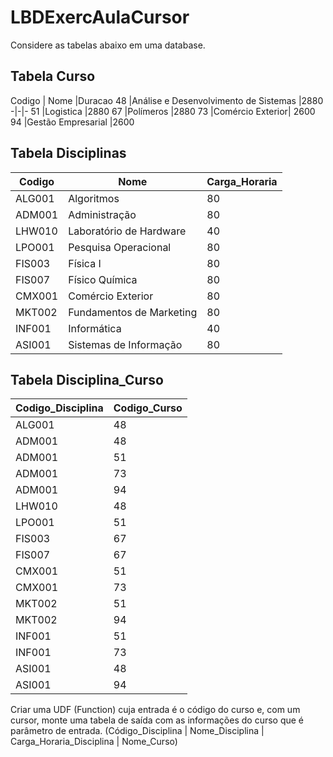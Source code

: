 # LBDExercAulaCursor

Considere as tabelas abaixo em uma database.

## Tabela Curso
Codigo | Nome |Duracao
48 |Análise e Desenvolvimento de Sistemas |2880
-|-|-
51 |Logistica |2880
67 |Polímeros |2880
73 |Comércio Exterior| 2600
94 |Gestão Empresarial |2600

## Tabela Disciplinas

Codigo |Nome |Carga_Horaria
-|-|-
ALG001 |Algoritmos |80
ADM001 |Administração |80
LHW010 |Laboratório de Hardware |40
LPO001 |Pesquisa Operacional |80
FIS003 |Física I |80
FIS007 |Físico Química |80
CMX001 |Comércio Exterior |80
MKT002 |Fundamentos de Marketing |80
INF001 |Informática |40
ASI001 |Sistemas de Informação| 80

## Tabela Disciplina_Curso

Codigo_Disciplina |Codigo_Curso
-|-
ALG001 |48
ADM001 |48
ADM001 |51
ADM001 |73
ADM001 |94
LHW010 |48
LPO001 |51
FIS003 |67
FIS007 |67
CMX001 |51
CMX001 |73
MKT002 |51
MKT002 |94
INF001 |51
INF001 |73
ASI001 |48
ASI001 |94

Criar uma UDF (Function) cuja entrada é o código do curso e, com um cursor, monte uma
tabela de saída com as informações do curso que é parâmetro de entrada.
(Código_Disciplina | Nome_Disciplina | Carga_Horaria_Disciplina | Nome_Curso)
